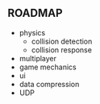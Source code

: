 ## ROADMAP

- physics
  - collision detection
  - collision response
- multiplayer
- game mechanics
- ui
- data compression
- UDP